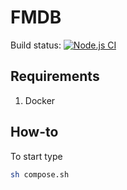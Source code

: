 # FMDB

Build status:
[![Node.js CI](https://github.com/eliwuu/fmdb/actions/workflows/node.js.yml/badge.svg)](https://github.com/eliwuu/fmdb/actions/workflows/node.js.yml)

## Requirements

1. Docker

## How-to

To start type

```bash
sh compose.sh
```

